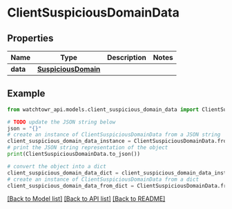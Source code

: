 # ClientSuspiciousDomainData


## Properties

Name | Type | Description | Notes
------------ | ------------- | ------------- | -------------
**data** | [**SuspiciousDomain**](SuspiciousDomain.md) |  | 

## Example

```python
from watchtowr_api.models.client_suspicious_domain_data import ClientSuspiciousDomainData

# TODO update the JSON string below
json = "{}"
# create an instance of ClientSuspiciousDomainData from a JSON string
client_suspicious_domain_data_instance = ClientSuspiciousDomainData.from_json(json)
# print the JSON string representation of the object
print(ClientSuspiciousDomainData.to_json())

# convert the object into a dict
client_suspicious_domain_data_dict = client_suspicious_domain_data_instance.to_dict()
# create an instance of ClientSuspiciousDomainData from a dict
client_suspicious_domain_data_from_dict = ClientSuspiciousDomainData.from_dict(client_suspicious_domain_data_dict)
```
[[Back to Model list]](../README.md#documentation-for-models) [[Back to API list]](../README.md#documentation-for-api-endpoints) [[Back to README]](../README.md)


